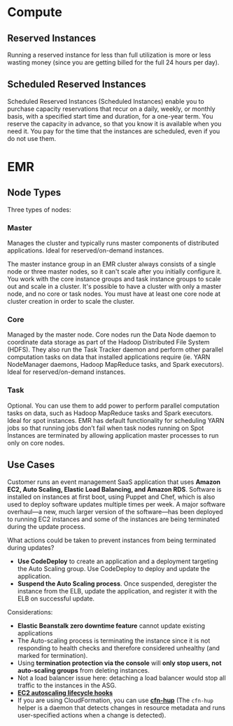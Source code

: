 # Compute

## Reserved Instances

Running a reserved instance for less than full utilization is more or less wasting money (since you are getting billed for the full 24 hours per day).

## Scheduled Reserved Instances

Scheduled Reserved Instances (Scheduled Instances) enable you to purchase capacity reservations that recur on a daily, weekly, or monthly basis, with a specified start time and duration, for a one-year term. You reserve the capacity in advance, so that you know it is available when you need it. You pay for the time that the instances are scheduled, even if you do not use them.

# EMR

## Node Types

Three types of nodes:

### Master
Manages the cluster and typically runs master components of distributed applications. Ideal for reserved/on-demand instances.

The master instance group in an EMR cluster always consists of a single node or three master nodes, so it can't scale after you initially configure it. You work with the core instance groups and task instance groups to scale out and scale in a cluster. It's possible to have a cluster with only a master node, and no core or task nodes. You must have at least one core node at cluster creation in order to scale the cluster.

### Core
Managed by the master node. Core nodes run the Data Node daemon to coordinate data storage as part of the Hadoop Distributed File System (HDFS). They also run the Task Tracker daemon and perform other parallel computation tasks on data that installed applications require (ie. YARN NodeManager daemons, Hadoop MapReduce tasks, and Spark executors). Ideal for reserved/on-demand instances.

### Task
Optional. You can use them to add power to perform parallel computation tasks on data, such as Hadoop MapReduce tasks and Spark executors. Ideal for spot instances. EMR has default functionality for scheduling YARN jobs so that running jobs don’t fail when task nodes running on Spot Instances are terminated by allowing application master processes to run only on core nodes.

## Use Cases

Customer runs an event management SaaS application that uses **Amazon EC2, Auto Scaling, Elastic Load Balancing, and Amazon RDS**. Software is installed on instances at first boot, using Puppet and Chef, which is also used to deploy software updates multiple times per week. A major software overhaul—a new, much larger version of the software—has been deployed to running EC2 instances and some of the instances are being terminated during the update process.

What actions could be taken to prevent instances from being terminated during updates?

- **Use CodeDeploy** to create an application and a deployment targeting the Auto Scaling group. Use CodeDeploy to deploy and update the application.
- **Suspend the Auto Scaling process**. Once suspended, deregister the instance from the ELB, update the application, and register it with the ELB on successful update.

Considerations:
- **Elastic Beanstalk zero downtime feature** cannot update existing applications
- The Auto-scaling process is terminating the instance since it is not responding to health checks and therefore considered unhealthy (and marked for termination).
- Using **termination protection via the console** will **only stop users, not auto-scaling groups** from deleting instances.
- Not a load balancer issue here: detaching a load balancer would stop all traffic to the instances in the ASG.
- **[EC2 autoscaling lifecycle hooks](https://docs.aws.amazon.com/autoscaling/ec2/userguide/lifecycle-hooks.html)**
- If you are using CloudFormation, you can use **[cfn-hup](https://docs.aws.amazon.com/AWSCloudFormation/latest/UserGuide/cfn-hup.html)** (The `cfn-hup` helper is a daemon that detects changes in resource metadata and runs user-specified actions when a change is detected).